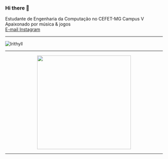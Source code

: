 ### Hi there 👋

Estudante de Engenharia da Computação no CEFET-MG Campus V \
Apaixonado por música & jogos \
<a href="jorgevgsouza@gmail.com"> E-mail </a>  <a href="https://www.instagram.com/jvsouzx/"> Instagram </a>

--------------------------------------------

![Irithyll](https://user-images.githubusercontent.com/60747654/149629057-56e89852-6754-4e4e-9627-be8fb4ae960b.gif)

--------------------------------------------
<div align="center">
  <a href="https://github.com/jvsouzx">
  <img height="300em" src="https://github-readme-stats.vercel.app/api?username=jvsouzx&show_icons=true&theme=dark&include_all_commits=true&count_private=true"/>
</div>
  
--------------------------------------------

